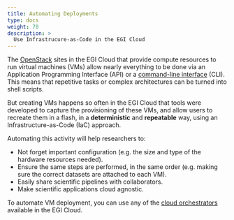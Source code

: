 ```yaml
---
title: Automating Deployments
type: docs
weight: 70
description: >
  Use Infrastrucure-as-Code in the EGI Cloud
---
```


The [OpenStack](../../../getting-started/openstack) sites in the EGI Cloud that
provide compute resources to run virtual machines (VMs) allow nearly everything
to be done via an Application Programming Interface (API) or a
[command-line interface](../../../getting-started/cli) (CLI).
This means that repetitive tasks or complex architectures can be turned into shell scripts.

But creating VMs happens so often in the EGI Cloud that tools were developed to
capture the provisioning of these VMs, and allow users to recreate them in a flash,
in a **deterministic** and **repeatable** way, using an Infrastructure-as-Code (IaC) approach.

Automating this activity will help researchers to:

- Not forget important configuration (e.g. the size and type of the hardware resources needed).
- Ensure the same steps are performed, in the same order (e.g. making sure the correct
  datasets are attached to each VM).
- Easily share scientific pipelines with collaborators.
- Make scientific applications cloud agnostic.

To automate VM deployment, you can use any of the [cloud orchestrators](../../orchestration)
available in the EGI Cloud.
